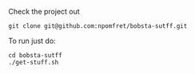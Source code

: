 Check the project out

    git clone git@github.com:npomfret/bobsta-sutff.git

To run just do:

    cd bobsta-sutff
    ./get-stuff.sh
   
